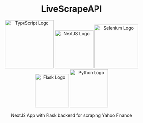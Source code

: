 <h1 align='center'>LiveScrapeAPI</h1>

<p align='center'>
  <img width="159" src="https://img.shields.io/badge/TypeScript-007ACC?style=for-the-badge&logo=typescript&logoColor=white" alt="TypeScript Logo"/>
  <img width="125" src="https://img.shields.io/badge/next%20js-000000?style=for-the-badge&logo=nextdotjs&logoColor=white" alt="NextJS Logo"/>
  <img width="143" src="https://img.shields.io/badge/Selenium-43B02A?style=for-the-badge&logo=Selenium&logoColor=white" alt="Selenium Logo"/>
  <img width="110" src="https://img.shields.io/badge/Flask-000000?style=for-the-badge&logo=flask&logoColor=white" alt="Flask Logo"/>
  <img width="125" src="https://img.shields.io/badge/Python-FFD43B?style=for-the-badge&logo=python&logoColor=blue" alt="Python Logo"/>
</p>
<p align='center'>
  NextJS App with Flask backend for scraping Yahoo Finance
</p>
